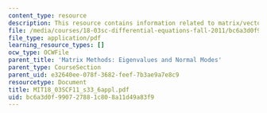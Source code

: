 ```yaml
---
content_type: resource
description: This resource contains information related to matrix/vector applet.
file: /media/courses/18-03sc-differential-equations-fall-2011/bc6a3d0f990727881c808a11d49a83f9_MIT18_03SCF11_s33_6appl.pdf
file_type: application/pdf
learning_resource_types: []
ocw_type: OCWFile
parent_title: 'Matrix Methods: Eigenvalues and Normal Modes'
parent_type: CourseSection
parent_uid: e32640ee-078f-3682-feef-7b3ae9a7e8c9
resourcetype: Document
title: MIT18_03SCF11_s33_6appl.pdf
uid: bc6a3d0f-9907-2788-1c80-8a11d49a83f9
---
```

